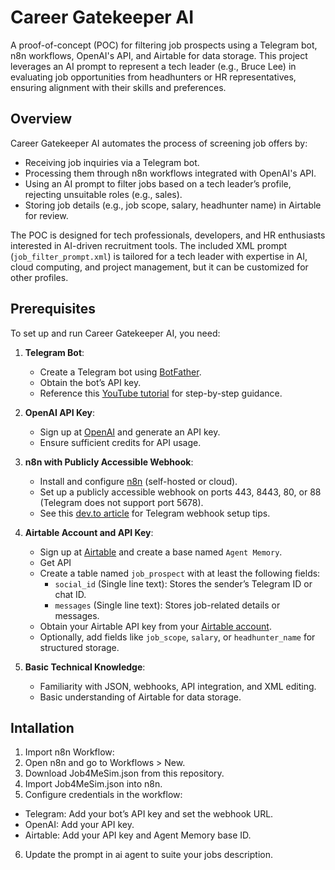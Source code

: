 # Career Gatekeeper AI

A proof-of-concept (POC) for filtering job prospects using a Telegram bot, n8n workflows, OpenAI's API, and Airtable for data storage. This project leverages an AI prompt to represent a tech leader (e.g., Bruce Lee) in evaluating job opportunities from headhunters or HR representatives, ensuring alignment with their skills and preferences.

## Overview

Career Gatekeeper AI automates the process of screening job offers by:
- Receiving job inquiries via a Telegram bot.
- Processing them through n8n workflows integrated with OpenAI's API.
- Using an AI prompt to filter jobs based on a tech leader’s profile, rejecting unsuitable roles (e.g., sales).
- Storing job details (e.g., job scope, salary, headhunter name) in Airtable for review.

The POC is designed for tech professionals, developers, and HR enthusiasts interested in AI-driven recruitment tools. The included XML prompt (`job_filter_prompt.xml`) is tailored for a tech leader with expertise in AI, cloud computing, and project management, but it can be customized for other profiles.

## Prerequisites

To set up and run Career Gatekeeper AI, you need:

1. **Telegram Bot**:
   - Create a Telegram bot using [BotFather](https://core.telegram.org/bots#6-botfather).
   - Obtain the bot’s API key.
   - Reference this [YouTube tutorial](https://www.youtube.com/watch?v=UQrcOj63S2o) for step-by-step guidance.

2. **OpenAI API Key**:
   - Sign up at [OpenAI](https://platform.openai.com/) and generate an API key.
   - Ensure sufficient credits for API usage.

3. **n8n with Publicly Accessible Webhook**:
   - Install and configure [n8n](https://n8n.io/) (self-hosted or cloud).
   - Set up a publicly accessible webhook on ports 443, 8443, 80, or 88 (Telegram does not support port 5678).
   - See this [dev.to article](https://dev.to/aimes/telegram-webhook-3p0) for Telegram webhook setup tips.

4. **Airtable Account and API Key**:
   - Sign up at [Airtable](https://airtable.com/) and create a base named `Agent Memory`.
   - Get API
   - Create a table named `job_prospect` with at least the following fields:
     - `social_id` (Single line text): Stores the sender’s Telegram ID or chat ID.
     - `messages` (Single line text): Stores job-related details or messages.
   - Obtain your Airtable API key from your [Airtable account](https://airtable.com/account).
   - Optionally, add fields like `job_scope`, `salary`, or `headhunter_name` for structured storage.

5. **Basic Technical Knowledge**:
   - Familiarity with JSON, webhooks, API integration, and XML editing.
   - Basic understanding of Airtable for data storage.

## Intallation
1. Import n8n Workflow:
2. Open n8n and go to Workflows > New.
3. Download Job4MeSim.json from this repository.
4. Import Job4MeSim.json into n8n.
5. Configure credentials in the workflow:
- Telegram: Add your bot’s API key and set the webhook URL.
- OpenAI: Add your API key.
- Airtable: Add your API key and Agent Memory base ID.
6. Update the prompt in ai agent to suite your jobs description. 
